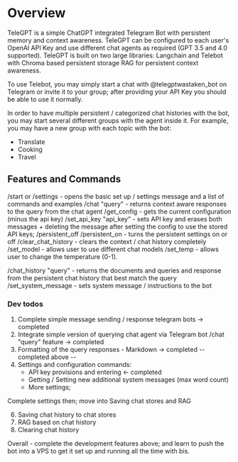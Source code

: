 # Overview
TeleGPT is a simple ChatGPT integrated Telegram Bot with persistent memory and context awareness.
TeleGPT can be configured to each user's OpenAI API Key and use different chat agents as required (GPT 3.5 and 4.0 supported).
TeleGPT is built on two large libraries: Langchain and Telebot with Chroma based persistent storage RAG for persistent context awareness.

To use Telebot, you may simply start a chat with @telegptwastaken_bot on Telegram or invite it to your group; after providing your API Key you should be able to use it normally.

In order to have multiple persistent / categorized chat histories with the bot, you may start several different groups with the agent inside it.
For example, you may have a new group with each topic with the bot:
- Translate
- Cooking
- Travel

## Features and Commands
/start or /settings - opens the basic set up / settings message and a list of commands and examples
/chat "query" - returns context aware responses to the query from the chat agent
/get_config - gets the current configuration (minus the api key)
/set_api_key "api_key" - sets API key and erases both messages + deleting the message after setting the config to use the stored API keys;
/persistent_off /persistent_on - turns the persistent settings on or off
/clear_chat_history - clears the context / chat history completely
/set_model - allows user to use different chat models
/set_temp - allows user to change the temperature (0-1).

/chat_history "query" - returns the documents and queries and response from the persistent chat history that best match the query
/set_system_message - sets system message / instructions to the bot





### Dev todos
1. Complete simple message sending / response telegram bots -> completed 
2. Integrate simple version of querying chat agent via Telegram bot /chat "query" feature -> completed
3. Formatting of the query responses - Markdown -> completed
-- completed above --
4. Settings and configuration commands:
    - API key provisions and entering <- completed
    - Getting / Setting new additional system messages (max word count)
    - More settings;



Complete settings then; move into Saving chat stores and RAG

6. Saving chat history to chat stores
7. RAG based on chat history
8. Clearing chat history


Overall - complete the development features above; and learn to push the bot into a VPS to get it set up and running all the time with bis.





